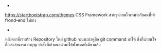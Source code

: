 * 
https://startbootstrap.com/themes
CSS Framework สวยๆน่าสนใจเหมาะกับคนที่ทำ frond-end ไม่เก่ง

* 
หลังจากที่เราสร้าง Repository ใหม่ github จะแนะนำคู่มือ git command มาให้
สิ่งที่น่าสนใจคือเราสามารถ copy คำสั่งที่เค้าแนะนำมาให้ทั้งหมดทีเดียวแล้ว